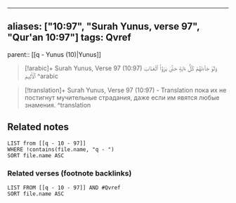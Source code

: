 
---
aliases: ["10:97", "Surah Yunus, verse 97", "Qur'an 10:97"]
tags: Qvref
---

parent:: [[q - Yunus (10)|Yunus]]

> [!arabic]+ Surah Yunus, Verse 97 (10:97)
> <span class="quran-arabic">وَلَوْ جَآءَتْهُمْ كُلُّ ءَايَةٍ حَتَّىٰ يَرَوُا۟ ٱلْعَذَابَ ٱلْأَلِيمَ</span>
^arabic

> [!translation]+ Surah Yunus, Verse 97 (10:97) - Translation
> пока их не постигнут мучительные страдания, даже если им явятся любые знамения.
^translation



## Related notes
```dataview
LIST from [[q - 10 - 97]]
WHERE !contains(file.name, "q - ")
SORT file.name ASC
```

### Related verses (footnote backlinks)
```dataview
LIST FROM [[q - 10 - 97]] AND #Qvref
SORT file.name ASC
```

